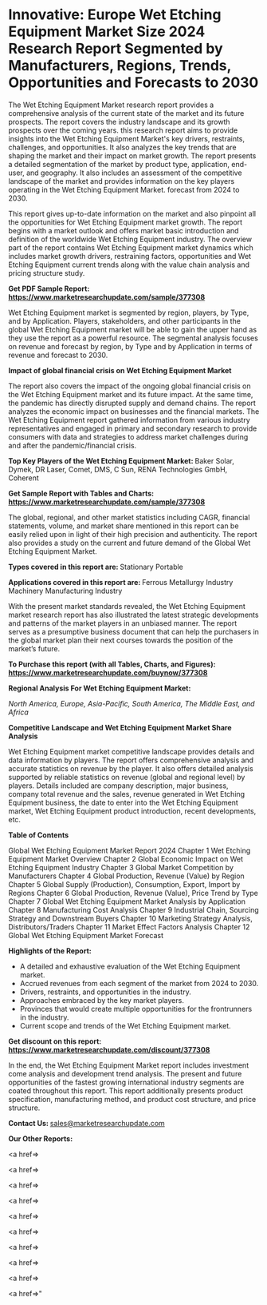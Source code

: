 # Innovative: Europe Wet Etching Equipment Market Size 2024 Research Report Segmented by Manufacturers, Regions, Trends, Opportunities and Forecasts to 2030

The Wet Etching Equipment Market research report provides a comprehensive analysis of the current state of the market and its future prospects. The report covers the industry landscape and its growth prospects over the coming years. this research report aims to provide insights into the Wet Etching Equipment Market's key drivers, restraints, challenges, and opportunities. It also analyzes the key trends that are shaping the market and their impact on market growth. The report presents a detailed segmentation of the market by product type, application, end-user, and geography. It also includes an assessment of the competitive landscape of the market and provides information on the key players operating in the Wet Etching Equipment Market. forecast from 2024 to 2030.

This report gives up-to-date information on the market and also pinpoint all the opportunities for Wet Etching Equipment market growth. The report begins with a market outlook and offers market basic introduction and definition of the worldwide Wet Etching Equipment industry. The overview part of the report contains Wet Etching Equipment market dynamics which includes market growth drivers, restraining factors, opportunities and Wet Etching Equipment current trends along with the value chain analysis and pricing structure study.

<strong><b>Get PDF Sample Report: <a href=https://www.marketresearchupdate.com/sample/377308>https://www.marketresearchupdate.com/sample/377308</a></b></strong>

Wet Etching Equipment market is segmented by region, players, by Type, and by Application. Players, stakeholders, and other participants in the global Wet Etching Equipment market will be able to gain the upper hand as they use the report as a powerful resource. The segmental analysis focuses on revenue and forecast by region, by Type and by Application in terms of revenue and forecast to 2030.

<strong><b>Impact of global financial crisis on Wet Etching Equipment Market</b></strong>

The report also covers the impact of the ongoing global financial crisis on the Wet Etching Equipment market and its future impact. At the same time, the pandemic has directly disrupted supply and demand chains. The report analyzes the economic impact on businesses and the financial markets. The Wet Etching Equipment report gathered information from various industry representatives and engaged in primary and secondary research to provide consumers with data and strategies to address market challenges during and after the pandemic/financial crisis.

<strong><b>Top Key Players of the Wet Etching Equipment Market:
</b></strong>Baker Solar, Dymek, DR Laser, Comet, DMS, C Sun, RENA Technologies GmbH, Coherent<strong><b>
</b></strong>

<strong><b>Get Sample Report with Tables and Charts: <a href=https://www.marketresearchupdate.com/sample/377308>https://www.marketresearchupdate.com/sample/377308</a></b></strong>

The global, regional, and other market statistics including CAGR, financial statements, volume, and market share mentioned in this report can be easily relied upon in light of their high precision and authenticity. The report also provides a study on the current and future demand of the Global Wet Etching Equipment Market.

<strong><b>Types covered in this report are:
</b></strong>Stationary
Portable<strong><b>
</b></strong>

<strong><b>Applications covered in this report are:
</b></strong>Ferrous Metallurgy Industry
Machinery Manufacturing Industry<strong><b>
</b></strong>

With the present market standards revealed, the Wet Etching Equipment market research report has also illustrated the latest strategic developments and patterns of the market players in an unbiased manner. The report serves as a presumptive business document that can help the purchasers in the global market plan their next courses towards the position of the market’s future.

<strong><b>To Purchase this report (with all Tables, Charts, and Figures): <a href=https://www.marketresearchupdate.com/buynow/377308>https://www.marketresearchupdate.com/buynow/377308</a></b></strong>

<strong><b>Regional Analysis For Wet Etching Equipment Market:</b></strong>

<em><i>North America, Europe, Asia-Pacific, South America, The Middle East, and Africa</i></em>

<strong><b>Competitive Landscape and Wet Etching Equipment Market Share Analysis</b></strong>

Wet Etching Equipment market competitive landscape provides details and data information by players. The report offers comprehensive analysis and accurate statistics on revenue by the player. It also offers detailed analysis supported by reliable statistics on revenue (global and regional level) by players. Details included are company description, major business, company total revenue and the sales, revenue generated in Wet Etching Equipment business, the date to enter into the Wet Etching Equipment market, Wet Etching Equipment product introduction, recent developments, etc.

<strong><b>Table of Contents</b></strong>

Global Wet Etching Equipment Market Report 2024
Chapter 1 Wet Etching Equipment Market Overview
Chapter 2 Global Economic Impact on Wet Etching Equipment Industry
Chapter 3 Global Market Competition by Manufacturers
Chapter 4 Global Production, Revenue (Value) by Region
Chapter 5 Global Supply (Production), Consumption, Export, Import by Regions
Chapter 6 Global Production, Revenue (Value), Price Trend by Type
Chapter 7 Global Wet Etching Equipment Market Analysis by Application
Chapter 8 Manufacturing Cost Analysis
Chapter 9 Industrial Chain, Sourcing Strategy and Downstream Buyers
Chapter 10 Marketing Strategy Analysis, Distributors/Traders
Chapter 11 Market Effect Factors Analysis
Chapter 12 Global Wet Etching Equipment Market Forecast

<strong><b>Highlights of the Report:</b></strong>

- A detailed and exhaustive evaluation of the Wet Etching Equipment market.
- Accrued revenues from each segment of the market from 2024 to 2030.
- Drivers, restraints, and opportunities in the industry.
- Approaches embraced by the key market players.
- Provinces that would create multiple opportunities for the frontrunners in the industry.
- Current scope and trends of the Wet Etching Equipment market.

<strong><b>Get discount on this report: <a href=https://www.marketresearchupdate.com/discount/377308>https://www.marketresearchupdate.com/discount/377308</a></b></strong>

In the end, the Wet Etching Equipment Market report includes investment come analysis and development trend analysis. The present and future opportunities of the fastest growing international industry segments are coated throughout this report. This report additionally presents product specification, manufacturing method, and product cost structure, and price structure.

<strong><b>Contact Us:
</b></strong>sales@marketresearchupdate.com

<strong>Our Other Reports:</strong>

<a href=></a>

<a href=></a>

<a href=></a>

<a href=></a>

<a href=></a>

<a href=></a>

<a href=></a>

<a href=></a>

<a href=></a>

<a href=></a>"
